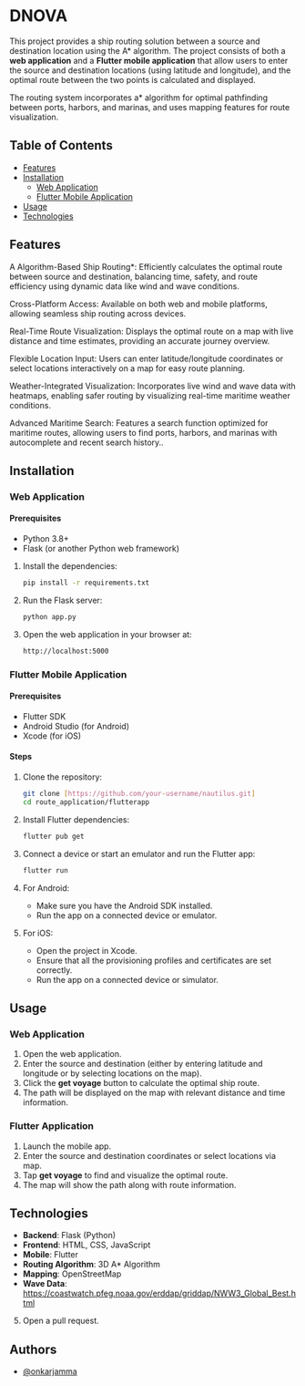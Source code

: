 
# DNOVA

This project provides a ship routing solution between a source and destination location using the A* algorithm. The project consists of both a **web application** and a **Flutter mobile application** that allow users to enter the source and destination locations (using latitude and longitude), and the optimal route between the two points is calculated and displayed.

The routing system incorporates a* algorithm for optimal pathfinding between ports, harbors, and marinas, and uses mapping features for route visualization.

## Table of Contents
- [Features](#features)
- [Installation](#installation)
  - [Web Application](#web-application)
  - [Flutter Mobile Application](#flutter-mobile-application)
- [Usage](#usage)
- [Technologies](#technologies)
## Features
A Algorithm-Based Ship Routing*: Efficiently calculates the optimal route between source and destination, balancing time, safety, and route efficiency using dynamic data like wind and wave conditions.

Cross-Platform Access: Available on both web and mobile platforms, allowing seamless ship routing across devices.

Real-Time Route Visualization: Displays the optimal route on a map with live distance and time estimates, providing an accurate journey overview.

Flexible Location Input: Users can enter latitude/longitude coordinates or select locations interactively on a map for easy route planning.

Weather-Integrated Visualization: Incorporates live wind and wave data with heatmaps, enabling safer routing by visualizing real-time maritime weather conditions.

Advanced Maritime Search: Features a search function optimized for maritime routes, allowing users to find ports, harbors, and marinas with autocomplete and recent search history..

## Installation

### Web Application

#### Prerequisites
- Python 3.8+
- Flask (or another Python web framework)




1. Install the dependencies:
   ```bash
   pip install -r requirements.txt
   ```

2. Run the Flask server:
   ```bash
   python app.py
   ```

3. Open the web application in your browser at:
   ```bash
   http://localhost:5000
   ```


### Flutter Mobile Application

#### Prerequisites
- Flutter SDK
- Android Studio (for Android)
- Xcode (for iOS)

#### Steps
1. Clone the repository:
   ```bash
   git clone [https://github.com/your-username/nautilus.git]
   cd route_application/flutterapp
   ```

2. Install Flutter dependencies:
   ```bash
   flutter pub get
   ```

3. Connect a device or start an emulator and run the Flutter app:
   ```bash
   flutter run
   ```

4. For Android:
   - Make sure you have the Android SDK installed.
   - Run the app on a connected device or emulator.

5. For iOS:
   - Open the project in Xcode.
   - Ensure that all the provisioning profiles and certificates are set correctly.
   - Run the app on a connected device or simulator.

## Usage

### Web Application
1. Open the web application.
2. Enter the source and destination (either by entering latitude and longitude or by selecting locations on the map).
3. Click the **get voyage** button to calculate the optimal ship route.
4. The path will be displayed on the map with relevant distance and time information.

### Flutter Application
1. Launch the mobile app.
2. Enter the source and destination coordinates or select locations via map.
3. Tap **get voyage** to find and visualize the optimal route.
4. The map will show the path along with route information.

## Technologies

- **Backend**: Flask (Python)
- **Frontend**: HTML, CSS, JavaScript
- **Mobile**: Flutter
- **Routing Algorithm**: 3D A* Algorithm
- **Mapping**: OpenStreetMap
- **Wave Data**: https://coastwatch.pfeg.noaa.gov/erddap/griddap/NWW3_Global_Best.html
5. Open a pull request.
## Authors

- [@onkarjamma](https://github.com/onkarjamma)

